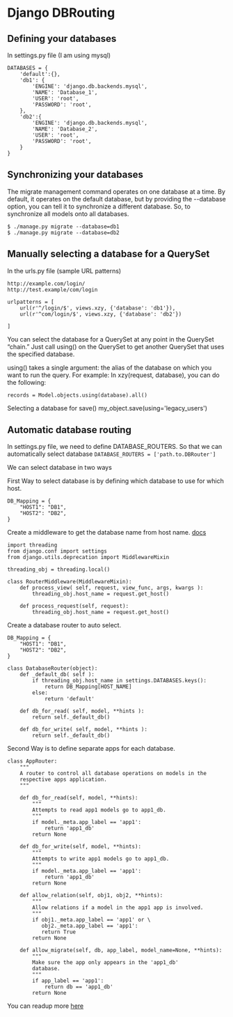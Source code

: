 # Django DBRouting

## Defining your databases
In settings.py file (I am using mysql)
```
DATABASES = {
    'default':{},
    'db1': {
        'ENGINE': 'django.db.backends.mysql',
        'NAME': 'Database_1',
        'USER': 'root',
        'PASSWORD': 'root',
    },
    'db2':{
        'ENGINE': 'django.db.backends.mysql',
        'NAME': 'Database_2',
        'USER': 'root',
        'PASSWORD': 'root',
    }
}
```

## Synchronizing your databases
The migrate management command operates on one database at a time. By default, it operates on the default database, but by providing the --database option, you can tell it to synchronize a different database. So, to synchronize all models onto all databases.
```
$ ./manage.py migrate --database=db1
$ ./manage.py migrate --database=db2
```
## Manually selecting a database for a QuerySet
In the urls.py file (sample URL patterns)
```
http://example.com/login/
http://test.example/com/login
```
```
urlpatterns = [
    url(r'^/login/$', views.xzy, {'database': 'db1'}),
    url(r'^com/login/$', views.xzy, {'database': 'db2'})

]
```

You can select the database for a QuerySet at any point in the QuerySet “chain.” Just call using() on the QuerySet to get another QuerySet that uses the specified database.

using() takes a single argument: the alias of the database on which you want to run the query. For example:
In xzy(request, database), you can do the following:
```
records = Model.objects.using(database).all()
```

Selecting a database for save()
my_object.save(using='legacy_users')

## Automatic database routing
In settings.py file, we need to define DATABASE_ROUTERS. So that we can automatically select database
```DATABASE_ROUTERS = ['path.to.DBRouter']```

We can select database in two ways

First Way to select database is by defining which database to use for which host.
```
DB_Mapping = {
    "HOST1": "DB1",
    "HOST2": "DB2",
}
```

Create a middleware to get the database name from host name. [docs](https://docs.djangoproject.com/en/1.8/topics/http/middleware/)
```
import threading
from django.conf import settings
from django.utils.deprecation import MiddlewareMixin

threading_obj = threading.local()

class RouterMiddleware(MiddlewareMixin):
    def process_view( self, request, view_func, args, kwargs ):
        threading_obj.host_name = request.get_host()

    def process_request(self, request):
        threading_obj.host_name = request.get_host()
```

Create a database router to auto select.
```
DB_Mapping = {
    "HOST1": "DB1",
    "HOST2": "DB2",
}

class DatabaseRouter(object):
    def _default_db( self ):
        if threading_obj.host_name in settings.DATABASES.keys():
            return DB_Mapping[HOST_NAME]
        else:
            return 'default'

    def db_for_read( self, model, **hints ):
        return self._default_db()

    def db_for_write( self, model, **hints ):
        return self._default_db()
```

Second Way is to define separate apps for each database.

```
class AppRouter:
    """
    A router to control all database operations on models in the
    respective apps application.
    """

    def db_for_read(self, model, **hints):
        """
        Attempts to read app1 models go to app1_db.
        """
        if model._meta.app_label == 'app1':
            return 'app1_db'
        return None

    def db_for_write(self, model, **hints):
        """
        Attempts to write app1 models go to app1_db.
        """
        if model._meta.app_label == 'app1':
            return 'app1_db'
        return None

    def allow_relation(self, obj1, obj2, **hints):
        """
        Allow relations if a model in the app1 app is involved.
        """
        if obj1._meta.app_label == 'app1' or \
           obj2._meta.app_label == 'app1':
           return True
        return None

    def allow_migrate(self, db, app_label, model_name=None, **hints):
        """
        Make sure the app only appears in the 'app1_db'
        database.
        """
        if app_label == 'app1':
            return db == 'app1_db'
        return None
```

You can readup more [here](https://docs.djangoproject.com/en/dev/topics/db/multi-db/)

